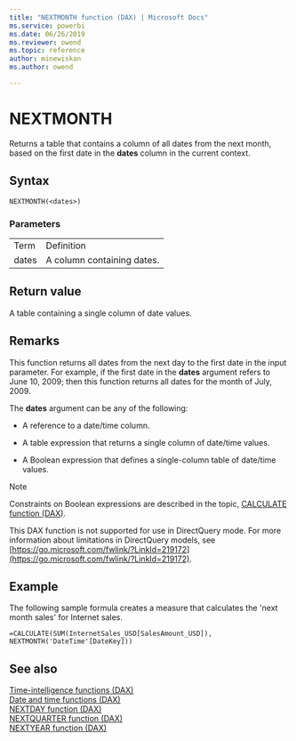 ```yaml
---
title: "NEXTMONTH function (DAX) | Microsoft Docs"
ms.service: powerbi 
ms.date: 06/26/2019
ms.reviewer: owend
ms.topic: reference
author: minewiskan
ms.author: owend

---
```

# NEXTMONTH
Returns a table that contains a column of all dates from the next month, based on the first date in the **dates** column in the current context.  
  
## Syntax  
  
```dax
NEXTMONTH(<dates>)  
```
  
### Parameters  
  
|||  
|-|-|  
|Term|Definition|  
|dates|A column containing dates.|  
  
## Return value  
A table containing a single column of date values.  
  
## Remarks  
This function returns all dates from the next day to the first date in the input parameter. For example, if the first date in the **dates** argument refers to June 10, 2009; then this function returns all dates for the month of July, 2009.  
  
The **dates** argument can be any of the following:  
  
-   A reference to a date/time column.  
  
-   A table expression that returns a single column of date/time values.  
  
-   A Boolean expression that defines a single-column table of date/time values.  
  
> [!NOTE]  
> Constraints on Boolean expressions are described in the topic, [CALCULATE function &#40;DAX&#41;](calculate-function-dax.md).  
  
This DAX function is not supported for use in DirectQuery mode. For more information about limitations in DirectQuery models, see  [https://go.microsoft.com/fwlink/?LinkId=219172](https://go.microsoft.com/fwlink/?LinkId=219172).  
  
## Example  
The following sample formula creates a measure that calculates the 'next month sales' for Internet sales.  
  
```dax
=CALCULATE(SUM(InternetSales_USD[SalesAmount_USD]), NEXTMONTH('DateTime'[DateKey]))  
```
  
## See also  
[Time-intelligence functions &#40;DAX&#41;](time-intelligence-functions-dax.md)  
[Date and time functions &#40;DAX&#41;](date-and-time-functions-dax.md)  
[NEXTDAY function &#40;DAX&#41;](nextday-function-dax.md)  
[NEXTQUARTER function &#40;DAX&#41;](nextquarter-function-dax.md)  
[NEXTYEAR function &#40;DAX&#41;](nextyear-function-dax.md)  
 
  
